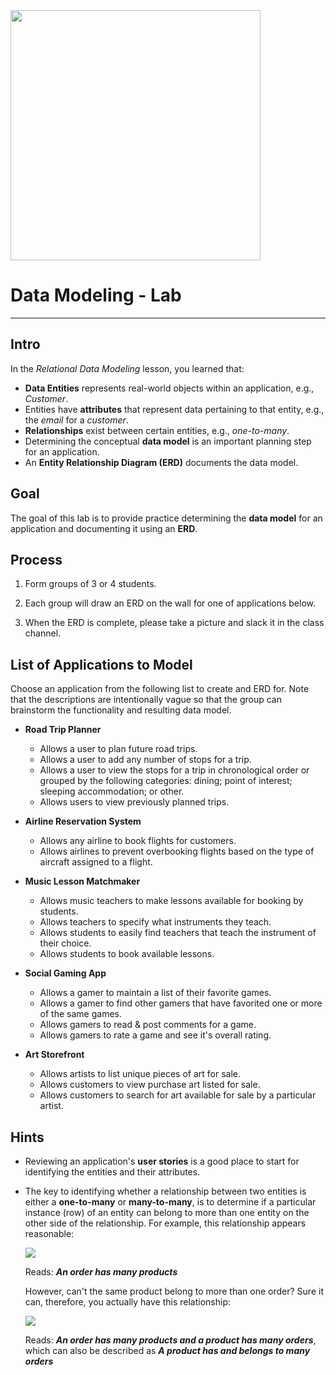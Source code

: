 <img src="https://i.imgur.com/qz8V0NX.png" width="400">

# Data Modeling - Lab
---

## Intro

In the _Relational Data Modeling_ lesson, you learned that:

- **Data Entities** represents real-world objects within an application, e.g., _Customer_.
- Entities have **attributes** that represent data pertaining to that entity, e.g., the _email_ for a _customer_.
- **Relationships** exist between certain entities, e.g., _one-to-many_.
- Determining the conceptual **data model** is an important planning step for an application.
- An **Entity Relationship Diagram (ERD)** documents the data model.

## Goal

The goal of this lab is to provide practice determining the **data model** for an application and documenting it using an **ERD**.

## Process

1. Form groups of 3 or 4 students.

2. Each group will draw an ERD on the wall for one of applications below.

3. When the ERD is complete, please take a picture and slack it in the class channel.

## List of Applications to Model

Choose an application from the following list to create and ERD for.  Note that the descriptions are intentionally vague so that the group can brainstorm the functionality and resulting data model. 

- **Road Trip Planner**
	- Allows a user to plan future road trips.
	- Allows a user to add any number of stops for a trip.
	- Allows a user to view the stops for a trip in chronological order or grouped by the following categories: dining; point of interest; sleeping accommodation; or other.
	- Allows users to view previously planned trips.

- **Airline Reservation System**
	- Allows any airline to book flights for customers.
	- Allows airlines to prevent overbooking flights based on the type of aircraft assigned to a flight.

- **Music Lesson Matchmaker**
	- Allows music teachers to make lessons available for booking by students.
	- Allows teachers to specify what instruments they teach.
	- Allows students to easily find teachers that teach the instrument of their choice.
	- Allows students to book available lessons.

- **Social Gaming App**
	- Allows a gamer to maintain a list of their favorite games.
	- Allows a gamer to find other gamers that have favorited one or more of the same games.
	- Allows gamers to read & post comments for a game.
	- Allows gamers to rate a game and see it's overall rating.
	
- **Art Storefront**
	- Allows artists to list unique pieces of art for sale.
	- Allows customers to view purchase art listed for sale.
	- Allows customers to search for art available for sale by a particular artist. 


## Hints

- Reviewing an application's **user stories** is a good place to start for identifying the entities and their attributes.

- The key to identifying whether a relationship between two entities is either a **one-to-many** or **many-to-many**, is to determine if a particular instance (row) of an entity can belong to more than one entity on the other side of the relationship. For example, this relationship appears reasonable:
	
	<img src="https://i.imgur.com/SWV1d0F.png">
	
	Reads: **_An order has many products_**
	
	However, can't the same product belong to more than one order?  Sure it can, therefore, you actually have this relationship:
	
	<img src="https://i.imgur.com/BuihJkP.png">
	
	Reads: **_An order has many products and a product has many orders_**, which can also be described as **_A product has and belongs to many orders_**